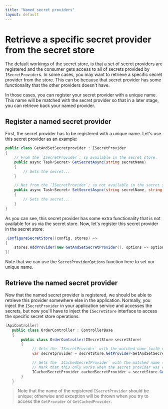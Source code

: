 ```yaml
---
title: "Named secret providers"
layout: default
---
```


# Retrieve a specific secret provider from the secret store

The default workings of the secret store, is that a set of secret providers are registered and the consumer gets access to all of secrets provided by `ISecretProvider`s.
In some cases, you may want to retrieve a specific secret provider from the store. This can be because that secret provider has some functionality that the other providers doesn't have.

In those cases, you can register your secret provider with a unique name. This name will be matched with the secret provider so that in a later stage, you can retrieve back your named provider.

## Register a named secret provider

First, the secret provider has to be registered with a unique name. 
Let's use this secret provider as an example:

```csharp
public class GetAndSetSecretprovider : ISecretProvider
{
    // From the `ISecretProvider`; so available in the secret store.
    public async Task<Secret> GetSecretAsync(string secretName)
    {
        // Gets the secret...
    }

    // Not from the `ISecretProvider`; so not available in the secret store. 
    public async Task<Secret> SetSecretAsync(string secretName, string secretValue)
    {
        // Sets the secret...
    }
}
```

As you can see, this secret provider has some extra functionality that is not available for us via the secret store.
Now, let's register this secret provider in the secret store:

```csharp
.ConfigureSecretStore((config, stores) =>
{
    stores.AddProvider(new GetAndSetSecretProvider(), options => options.Name = "get/set")
})
```

Note that we can use the `SecretProviderOptions` function here to set our unique name.

## Retrieve the named secret provider

Now that the named secret provider is registered, we should be able to retrieve this provider somewhere else in the application.
Normally, you inject the `ISecretProvider` in your application service and accesses the secrets, but now you'll have to inject the `ISecretStore` interface to access the specific secret store operations.

```csharp
[ApiController]
   public class OrderController : ControllerBase
   {
       public class OrderController(ISecretStore secretStore)
       {
            // Gets the `ISecretProvider` with the matched name (with either using the `ISecretProvider` as return type or your own generic type).
            var secretprovider = secretStore.GetProvider<GetAndSetSecretProvider>("get/set");

            // Gets the `ICachedSecretProvider` with the matched name (with either using the `ICachedSecretProvider` as return type or your own generic type).
            // Mark that this only works when the secret provider was regisered as a cached secret provider.
            ICachedSecretProvider cachedSecretProvider = secretStore.GetCachedProvider("get/set");
       }
   }
```

> Note that the name of the registered `ISecretProvider` should be unique; otherwise and exception will be thrown when you try to access the `GetProvider` or `GetCachedProvider`.